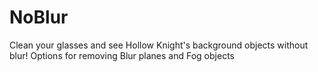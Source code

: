 # NoBlur

Clean your glasses and see Hollow Knight's background objects without blur!
Options for removing Blur planes and Fog objects
